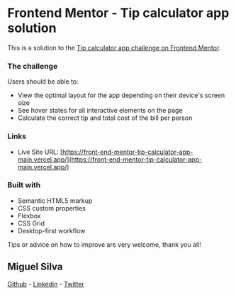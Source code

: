 # Frontend Mentor - Tip calculator app solution

This is a solution to the [Tip calculator app challenge on Frontend Mentor](https://www.frontendmentor.io/challenges/tip-calculator-app-ugJNGbJUX).
### The challenge

Users should be able to:

- View the optimal layout for the app depending on their device's screen size
- See hover states for all interactive elements on the page
- Calculate the correct tip and total cost of the bill per person

### Links

- Live Site URL: [https://front-end-mentor-tip-calculator-app-main.vercel.app/](https://front-end-mentor-tip-calculator-app-main.vercel.app/)

### Built with

- Semantic HTML5 markup
- CSS custom properties
- Flexbox
- CSS Grid
- Desktop-first workflow

Tips or advice on how to improve are very welcome, thank you all!

## Miguel Silva

[Github](https://github.com/migsilva89) -
[Linkedin](https://www.linkedin.com/in/miguelmpsilva/) -
[Twitter](https://twitter.com/Miguelmpsilva) 
